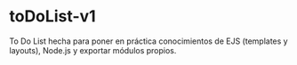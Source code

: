 # toDoList-v1
To Do List hecha para poner en práctica conocimientos de EJS (templates y layouts), Node.js y exportar módulos propios.
